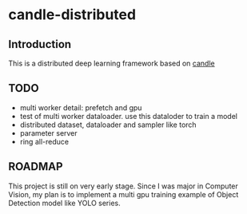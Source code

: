 # candle-distributed

## Introduction

This is a distributed deep learning framework based on [candle](https://github.com/huggingface/candle)

## TODO

- multi worker detail: prefetch and gpu
- test of multi worker dataloader. use this dataloder to train a model
- distributed dataset, dataloader and sampler like torch
- parameter server
- ring all-reduce


## ROADMAP
This project is still on very early stage. Since I was major in Computer Vision, my plan is to implement a multi gpu training example of Object Detection model like YOLO series.